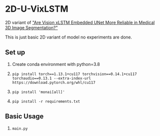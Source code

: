 # 2D-U-VixLSTM

2D variant of ["Are Vision xLSTM Embedded UNet More Reliable in Medical 3D Image Segmentation?"](https://github.com/duttapallabi2907/U-VixLSTM)

This is just basic 2D variant of model no experiments are done. 

## Set up
1. Create conda environment with python=3.8

2. `pip install torch==1.13.1+cu117 torchvision==0.14.1+cu117 torchaudio==0.13.1 --extra-index-url https://download.pytorch.org/whl/cu117`

3. `pip install 'monai[all]'`

3. `pip install -r requirements.txt`

## Basic Usage
1. `main.py`
